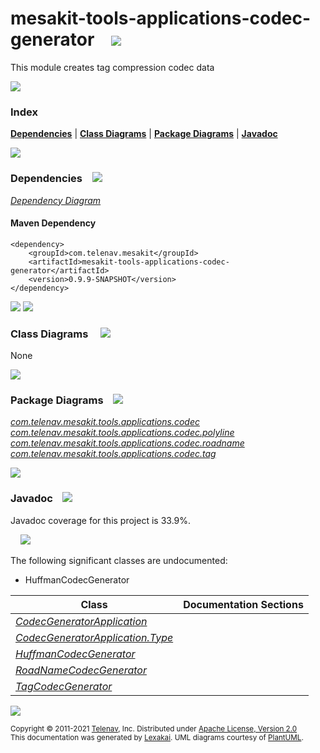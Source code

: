 [//]: # (start-user-text)



[//]: # (end-user-text)

# mesakit-tools-applications-codec-generator &nbsp;&nbsp; <img src="https://www.mesakit.org/images/compress-32.png" srcset="https://www.mesakit.org/images/compress-32-2x.png 2x"/>

This module creates tag compression codec data

<img src="https://www.kivakit.org/images/horizontal-line-512.png" srcset="https://www.kivakit.org/images/horizontal-line-512-2x.png 2x"/>

### Index



[**Dependencies**](#dependencies) | [**Class Diagrams**](#class-diagrams) | [**Package Diagrams**](#package-diagrams) | [**Javadoc**](#javadoc)

<img src="https://www.kivakit.org/images/horizontal-line-512.png" srcset="https://www.kivakit.org/images/horizontal-line-512-2x.png 2x"/>

### Dependencies <a name="dependencies"></a> &nbsp;&nbsp; <img src="https://www.kivakit.org/images/dependencies-32.png" srcset="https://www.kivakit.org/images/dependencies-32-2x.png 2x"/>

[*Dependency Diagram*](https://www.mesakit.org/0.9.9-SNAPSHOT/lexakai/mesakit-extensions/mesakit-tools/applications/codec-generator/documentation/diagrams/dependencies.svg)

#### Maven Dependency

    <dependency>
        <groupId>com.telenav.mesakit</groupId>
        <artifactId>mesakit-tools-applications-codec-generator</artifactId>
        <version>0.9.9-SNAPSHOT</version>
    </dependency>

<img src="https://www.kivakit.org/images/horizontal-line-128.png" srcset="https://www.kivakit.org/images/horizontal-line-128-2x.png 2x"/>

[//]: # (start-user-text)



[//]: # (end-user-text)

<img src="https://www.kivakit.org/images/horizontal-line-128.png" srcset="https://www.kivakit.org/images/horizontal-line-128-2x.png 2x"/>

### Class Diagrams <a name="class-diagrams"></a> &nbsp; &nbsp; <img src="https://www.kivakit.org/images/diagram-40.png" srcset="https://www.kivakit.org/images/diagram-40-2x.png 2x"/>

None

<img src="https://www.kivakit.org/images/horizontal-line-128.png" srcset="https://www.kivakit.org/images/horizontal-line-128-2x.png 2x"/>

### Package Diagrams <a name="package-diagrams"></a> &nbsp;&nbsp; <img src="https://www.kivakit.org/images/box-32.png" srcset="https://www.kivakit.org/images/box-32-2x.png 2x"/>

[*com.telenav.mesakit.tools.applications.codec*](https://www.mesakit.org/0.9.9-SNAPSHOT/lexakai/mesakit-extensions/mesakit-tools/applications/codec-generator/documentation/diagrams/com.telenav.mesakit.tools.applications.codec.svg)  
[*com.telenav.mesakit.tools.applications.codec.polyline*](https://www.mesakit.org/0.9.9-SNAPSHOT/lexakai/mesakit-extensions/mesakit-tools/applications/codec-generator/documentation/diagrams/com.telenav.mesakit.tools.applications.codec.polyline.svg)  
[*com.telenav.mesakit.tools.applications.codec.roadname*](https://www.mesakit.org/0.9.9-SNAPSHOT/lexakai/mesakit-extensions/mesakit-tools/applications/codec-generator/documentation/diagrams/com.telenav.mesakit.tools.applications.codec.roadname.svg)  
[*com.telenav.mesakit.tools.applications.codec.tag*](https://www.mesakit.org/0.9.9-SNAPSHOT/lexakai/mesakit-extensions/mesakit-tools/applications/codec-generator/documentation/diagrams/com.telenav.mesakit.tools.applications.codec.tag.svg)

<img src="https://www.kivakit.org/images/horizontal-line-128.png" srcset="https://www.kivakit.org/images/horizontal-line-128-2x.png 2x"/>

### Javadoc <a name="javadoc"></a> &nbsp;&nbsp; <img src="https://www.kivakit.org/images/books-32.png" srcset="https://www.kivakit.org/images/books-32-2x.png 2x"/>

Javadoc coverage for this project is 33.9%.  
  
&nbsp; &nbsp; <img src="https://www.mesakit.org/images/meter-30-96.png" srcset="https://www.mesakit.org/images/meter-30-96-2x.png 2x"/>


The following significant classes are undocumented:  

- HuffmanCodecGenerator

| Class | Documentation Sections |
|---|---|
| [*CodecGeneratorApplication*](https://www.mesakit.org/0.9.9-SNAPSHOT/javadoc/mesakit-extensions/mesakit.tools.applications.codec.generator/com/telenav/mesakit/tools/applications/codec/CodecGeneratorApplication.html) |  |  
| [*CodecGeneratorApplication.Type*](https://www.mesakit.org/0.9.9-SNAPSHOT/javadoc/mesakit-extensions/mesakit.tools.applications.codec.generator/com/telenav/mesakit/tools/applications/codec/CodecGeneratorApplication.Type.html) |  |  
| [*HuffmanCodecGenerator*](https://www.mesakit.org/0.9.9-SNAPSHOT/javadoc/mesakit-extensions/mesakit.tools.applications.codec.generator/com/telenav/mesakit/tools/applications/codec/polyline/HuffmanCodecGenerator.html) |  |  
| [*RoadNameCodecGenerator*](https://www.mesakit.org/0.9.9-SNAPSHOT/javadoc/mesakit-extensions/mesakit.tools.applications.codec.generator/com/telenav/mesakit/tools/applications/codec/roadname/RoadNameCodecGenerator.html) |  |  
| [*TagCodecGenerator*](https://www.mesakit.org/0.9.9-SNAPSHOT/javadoc/mesakit-extensions/mesakit.tools.applications.codec.generator/com/telenav/mesakit/tools/applications/codec/tag/TagCodecGenerator.html) |  |  

[//]: # (start-user-text)



[//]: # (end-user-text)

<img src="https://www.kivakit.org/images/horizontal-line-512.png" srcset="https://www.kivakit.org/images/horizontal-line-512-2x.png 2x"/>

<sub>Copyright &#169; 2011-2021 [Telenav](https://telenav.com), Inc. Distributed under [Apache License, Version 2.0](LICENSE)</sub>  
<sub>This documentation was generated by [Lexakai](https://lexakai.org). UML diagrams courtesy of [PlantUML](https://plantuml.com).</sub>

